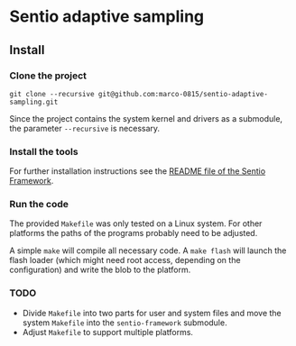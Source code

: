 Sentio adaptive sampling
========================

Install
-------

### Clone the project

    git clone --recursive git@github.com:marco-0815/sentio-adaptive-sampling.git

Since the project contains the system kernel and drivers as a submodule, the
parameter `--recursive` is necessary.


### Install the tools

For further installation instructions see the [README file of the Sentio
Framework](https://github.com/marco-0815/sentio-framework/blob/master/README.md).


### Run the code

The provided `Makefile` was only tested on a Linux system. For other platforms
the paths of the programs probably need to be adjusted.

A simple `make` will compile all necessary code. A `make flash` will launch
the flash loader (which might need root access, depending on the
configuration) and write the blob to the platform.


### TODO

- Divide `Makefile` into two parts for user and system files and move the
  system `Makefile` into the `sentio-framework` submodule.
- Adjust `Makefile` to support multiple platforms.

<!-- vim:fdm=marker:sw=4:ts=4:et
-->
